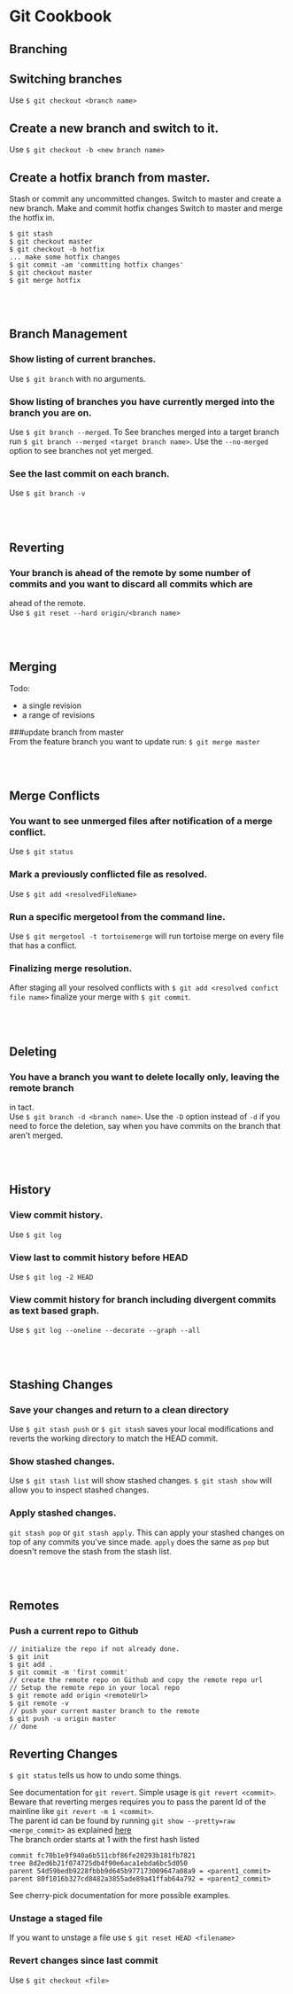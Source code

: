 # Git Cookbook  

## Branching
## Switching branches  
Use `$ git checkout <branch name>`

## Create a new branch and switch to it.  
Use `$ git checkout -b <new branch name>`


## Create a hotfix branch from master.  
Stash or commit any uncommitted changes. Switch to master and create a new branch. Make and commit hotfix changes
Switch to master and merge the hotfix in.
~~~
$ git stash
$ git checkout master
$ git checkout -b hotfix
... make some hotfix changes
$ git commit -am 'committing hotfix changes'
$ git checkout master
$ git merge hotfix
~~~ 

<br/></br>
## Branch Management
### Show listing of current branches.  
Use `$ git branch` with no arguments.

### Show listing of branches you have currently merged into the branch you are on.  
Use `$ git branch --merged`. To See branches merged into a target branch run `$ git branch --merged <target branch name>`.
Use the `--no-merged` option to see branches not yet merged.   

### See the last commit on each branch. 
Use `$ git branch -v`

<br/></br>
## Reverting
### Your branch is ahead of the remote by some number of commits and you want to discard all commits which are 
ahead of the remote.  
Use `$ git reset --hard origin/<branch name>`



<br/></br>
## Merging
Todo:
* a single revision 
* a range of revisions  

###update branch from master  
From the feature branch you want to update run: `$ git merge master`

<br/></br>
## Merge Conflicts
### You want to see unmerged files after notification of a merge conflict.  
Use `$ git status`  

### Mark a previously conflicted file as resolved.  
Use `$ git add <resolvedFileName>`  

### Run a specific mergetool from the command line.  
Use `$ git mergetool -t tortoisemerge` will run tortoise merge on every file that has a conflict.

### Finalizing merge resolution.  
After staging all your resolved conflicts with `$ git add <resolved confict file name>` finalize your merge with
`$ git commit`. 

<br/></br>
## Deleting
### You have a branch you want to delete locally only, leaving the remote branch
in tact.  
Use `$ git branch -d <branch name>`. Use the `-D` option instead of `-d` if you need to force the deletion, say 
when you have commits on the branch that aren't merged.  




<br/></br>
## History  

### View commit history.  
Use `$ git log`  

### View last to commit history before HEAD  
Use `$ git log -2 HEAD`

### View commit history for branch including divergent commits as text based graph.  
Use `$ git log --oneline --decorate --graph --all`  

<br/></br>
## Stashing Changes
### Save your changes and return to a clean directory  
Use `$ git stash push` or `$ git stash` saves your local modifications and reverts the working directory to match the HEAD commit.  

### Show stashed changes.  
Use `$ git stash list` will show stashed changes. `$ git stash show` will allow you to inspect stashed changes.  

### Apply stashed changes.  
`git stash pop` or `git stash apply`. This can apply your stashed changes on top of any commits you've since made.  `apply` does the same as `pop` but doesn't remove the stash from the stash list.


<br/></br>
## Remotes
### Push a current repo to Github  

~~~
// initialize the repo if not already done.
$ git init
$ git add .
$ git commit -m 'first commit'
// create the remote repo on Github and copy the remote repo url
// Setup the remote repo in your local repo
$ git remote add origin <remoteUrl>
$ git remote -v
// push your current master branch to the remote
$ git push -u origin master
// done
~~~
  

## Reverting Changes  
`$ git status` tells us how to undo some things.  

See documentation for `git revert`. Simple usage is `git revert <commit>`. Beware that reverting merges requires you to pass the parent Id of the mainline like `git revert -m 1 <commit>`.  
The parent id can be found by running `git show --pretty=raw <merge_commit>` as explained [here](https://stackoverflow.com/questions/12626754/git-cherry-pick-syntax-and-merge-branches/12628579#12628579)  
The branch order starts at 1 with the first hash listed  
~~~
commit fc70b1e9f940a6b511cbf86fe20293b181fb7821
tree 8d2ed6b21f074725db4f90e6aca1ebda6bc5d050 
parent 54d59bedb9228fbbb9d645b977173009647a08a9 = <parent1_commit>
parent 80f1016b327cd8482a3855ade89a41ffab64a792 = <parent2_commit>
~~~  

See cherry-pick documentation for more possible examples.  

### Unstage a staged file 
If you want to unstage a file use `$ git reset HEAD <filename>`

### Revert changes since last commit
Use `$ git checkout <file>`